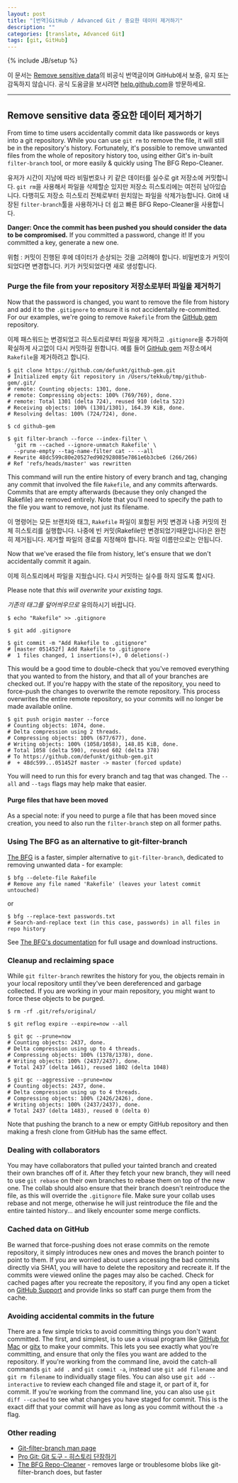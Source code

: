 ```yaml
---
layout: post
title: "[번역]GitHub / Advanced Git / 중요한 데이터 제거하기"
description: ""
categories: [translate, Advanced Git]
tags: [git, GitHub]
---
```

{% include JB/setup %}

이 문서는 [Remove sensitive data](https://help.github.com/articles/remove-sensitive-data)의 비공식 번역글이며 GitHub에서 보증, 유지 또는 감독하지 않습니다. 공식 도움글을 보시려면 [help.github.com](https://help.github.com)을 방문하세요.

---

## Remove sensitive data 중요한 데이터 제거하기

From time to time users accidentally commit data like passwords or keys into a git repository. While you can use `git rm` to remove the file, it will still be in the repository's history. Fortunately, it's possible to remove unwanted files from the whole of repository history too, using either Git's in-built `filter-branch` tool, or more easily & quickly using The BFG Repo-Cleaner.

유저가 시간이 지남에 따라 비밀번호나 키 같은 데이터를 실수로 git 저장소에 커밋합니다. `git rm`을 사용해서 파일을 삭제할순 있지만 저장소 히스토리에는 여전히 남아있습니다. 다행히도 저장소 히스토리 전체로부터 원치않는 파일을 삭제가능합니다. Git에 내장된 `filter-branch`툴을 사용하거나 더 쉽고 빠른 BFG Repo-Cleaner을 사용합니다.

<div class="alert-danger"><strong>Danger: Once the commit has been pushed you should consider the data to be compromised.</strong> If you committed a password, change it! If you committed a key, generate a new one.</div>

위험 : 커밋이 진행된 후에 데이터가 손상되는 것을 고려해야 합니다. 비밀번호가 커밋이 되었다면 변경합니다. 키가 커밋되었다면 새로 생성합니다.

### Purge the file from your repository 저장소로부터 파일을 제거하기

Now that the password is changed, you want to remove the file from history and add it to the `.gitignore` to ensure it is not accidentally re-committed. For our examples, we're going to remove `Rakefile` from the [GitHub gem](https://github.com/defunkt/github-gem) repository.

이제 패스워드는 변경되었고 히스토리로부터 파일을 제거하고 `.gitignore`을 추가하여 확실하게 사고없이 다시 커밋하길 원합니다. 예를 들어 [GitHub gem](https://github.com/defunkt/github-gem) 저장소에서 `Rakefile`을 제거하려고 합니다.

	$ git clone https://github.com/defunkt/github-gem.git
	# Initialized empty Git repository in /Users/tekkub/tmp/github-gem/.git/
	# remote: Counting objects: 1301, done.
	# remote: Compressing objects: 100% (769/769), done.
	# remote: Total 1301 (delta 724), reused 910 (delta 522)
	# Receiving objects: 100% (1301/1301), 164.39 KiB, done.
	# Resolving deltas: 100% (724/724), done.

	$ cd github-gem

	$ git filter-branch --force --index-filter \
	  'git rm --cached --ignore-unmatch Rakefile' \
	  --prune-empty --tag-name-filter cat -- --all
	# Rewrite 48dc599c80e20527ed902928085e7861e6b3cbe6 (266/266)
	# Ref 'refs/heads/master' was rewritten

This command will run the entire history of every branch and tag, changing any commit that involved the file `Rakefile`, and any commits afterwards. Commits that are empty afterwards (because they only changed the Rakefile) are removed entirely. Note that you'll need to specify the path to the file you want to remove, not just its filename.

이 명령어는 모든 브랜치와 태그, `Rakefile` 파일이 포함된 커밋 변경과 나중 커밋의 전체 히스토리를 실행합니다. 나중에 빈 커밋(Rakefile만 변경되었기때문입니다)은 완전히 제거됩니다. 제거할 파일의 경로를 지정해야 합니다. 파일 이름만으로는 안됩니다.

Now that we've erased the file from history, let's ensure that we don't accidentally commit it again.

이제 히스토리에서 파일을 지웠습니다. 다시 커밋하는 실수를 하지 않도록 합시다.

Please note that *this will overwrite your existing tags.*

*기존의 태그를 덮어씌우므로* 유의하시기 바랍니다.

	$ echo "Rakefile" >> .gitignore

	$ git add .gitignore

	$ git commit -m "Add Rakefile to .gitignore"
	# [master 051452f] Add Rakefile to .gitignore
	#  1 files changed, 1 insertions(+), 0 deletions(-)

This would be a good time to double-check that you've removed everything that you wanted to from the history, and that all of your branches are checked out. If you're happy with the state of the repository, you need to force-push the changes to overwrite the remote repository. This process overwrites the entire remote repository, so your commits will no longer be made available online.

	$ git push origin master --force
	# Counting objects: 1074, done.
	# Delta compression using 2 threads.
	# Compressing objects: 100% (677/677), done.
	# Writing objects: 100% (1058/1058), 148.85 KiB, done.
	# Total 1058 (delta 590), reused 602 (delta 378)
	# To https://github.com/defunkt/github-gem.git
	#  + 48dc599...051452f master -> master (forced update)	

You will need to run this for every branch and tag that was changed. The `--all` and `--tags` flags may help make that easier.	


#### Purge files that have been moved

As a special note: if you need to purge a file that has been moved since creation, you need to also run the `filter-branch` step on all former paths.

### Using The BFG as an alternative to git-filter-branch

[The BFG](http://rtyley.github.io/bfg-repo-cleaner/) is a faster, simpler alternative to `git-filter-branch`, dedicated to removing unwanted data - for example:

	$ bfg --delete-file Rakefile
	# Remove any file named 'Rakefile' (leaves your latest commit untouched)

or

	$ bfg --replace-text passwords.txt
	# Search-and-replace text (in this case, passwords) in all files in repo history	

See [The BFG's documentation](http://rtyley.github.io/bfg-repo-cleaner/) for full usage and download instructions.

### Cleanup and reclaiming space

While `git filter-branch` rewrites the history for you, the objects remain in your local repository until they've been dereferenced and garbage collected. If you are working in your main repository, you might want to force these objects to be purged.


	$ rm -rf .git/refs/original/

	$ git reflog expire --expire=now --all

	$ git gc --prune=now
	# Counting objects: 2437, done.
	# Delta compression using up to 4 threads.
	# Compressing objects: 100% (1378/1378), done.
	# Writing objects: 100% (2437/2437), done.
	# Total 2437 (delta 1461), reused 1802 (delta 1048)

	$ git gc --aggressive --prune=now
	# Counting objects: 2437, done.
	# Delta compression using up to 4 threads.
	# Compressing objects: 100% (2426/2426), done.
	# Writing objects: 100% (2437/2437), done.
	# Total 2437 (delta 1483), reused 0 (delta 0)

Note that pushing the branch to a new or empty GitHub repository and then making a fresh clone from GitHub has the same effect.


### Dealing with collaborators

You may have collaborators that pulled your tainted branch and created their own branches off of it. After they fetch your new branch, they will need to use `git rebase` on their own branches to rebase them on top of the new one. The collab should also ensure that their branch doesn't reintroduce the file, as this will override the `.gitignore` file. Make sure your collab uses rebase and not merge, otherwise he will just reintroduce the file and the entire tainted history... and likely encounter some merge conflicts.	


### Cached data on GitHub

Be warned that force-pushing does not erase commits on the remote repository, it simply introduces new ones and moves the branch pointer to point to them. If you are worried about users accessing the bad commits directly via SHA1, you will have to delete the repository and recreate it. If the commits were viewed online the pages may also be cached. Check for cached pages after you recreate the repository, if you find any open a ticket on [GitHub Support](https://github.com/contact) and provide links so staff can purge them from the cache.


### Avoiding accidental commits in the future

There are a few simple tricks to avoid committing things you don't want committed. The first, and simplest, is to use a visual program like [GitHub for Mac](https://mac.github.com/) or [gitx](http://rowanj.github.io/gitx/) to make your commits. This lets you see exactly what you're committing, and ensure that only the files you want are added to the repository. If you're working from the command line, avoid the catch-all commands `git add .` and `git commit -a`, instead use `git add filename` and `git rm filename` to individually stage files. You can also use `git add --interactive` to review each changed file and stage it, or part of it, for commit. If you're working from the command line, you can also use `git diff --cached` to see what changes you have staged for commit. This is the exact diff that your commit will have as long as you commit without the `-a`	 flag.


### Other reading

- [Git-filter-branch man page](http://git-scm.com/docs/git-filter-branch)
- [Pro Git: Git 도구 - 히스토리 단장하기](http://git-scm.com/book/ko/Git-%EB%8F%84%EA%B5%AC-%ED%9E%88%EC%8A%A4%ED%86%A0%EB%A6%AC-%EB%8B%A8%EC%9E%A5%ED%95%98%EA%B8%B0)
- [The BFG Repo-Cleaner](http://rtyley.github.io/bfg-repo-cleaner/) - removes large or troublesome blobs like git-filter-branch does, but faster
